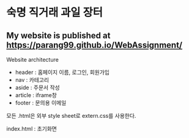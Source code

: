 # 숙명 직거래 과일 장터
My website is published at https://parang99.github.io/WebAssignment/
---

Website architecture    
- header : 홈페이지 이름, 로그인, 회원가입   
- nav : 카테고리   
- aside : 주문서 작성   
- article : iframe창   
- footer : 문의용 이메일   

모든 .html은 외부 style sheet로 extern.css를 사용한다.  


index.html : 초기화면

